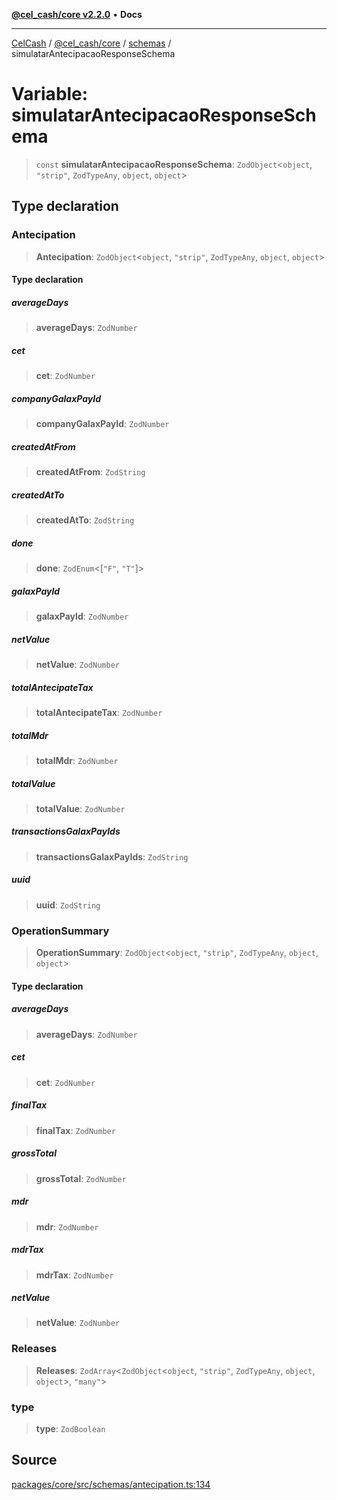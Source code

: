 [**@cel_cash/core v2.2.0**](../../README.md) • **Docs**

***

[CelCash](../../../../packages.md) / [@cel\_cash/core](../../README.md) / [schemas](../README.md) / simulatarAntecipacaoResponseSchema

# Variable: simulatarAntecipacaoResponseSchema

> `const` **simulatarAntecipacaoResponseSchema**: `ZodObject`\<`object`, `"strip"`, `ZodTypeAny`, `object`, `object`\>

## Type declaration

### Antecipation

> **Antecipation**: `ZodObject`\<`object`, `"strip"`, `ZodTypeAny`, `object`, `object`\>

#### Type declaration

##### averageDays

> **averageDays**: `ZodNumber`

##### cet

> **cet**: `ZodNumber`

##### companyGalaxPayId

> **companyGalaxPayId**: `ZodNumber`

##### createdAtFrom

> **createdAtFrom**: `ZodString`

##### createdAtTo

> **createdAtTo**: `ZodString`

##### done

> **done**: `ZodEnum`\<[`"F"`, `"T"`]\>

##### galaxPayId

> **galaxPayId**: `ZodNumber`

##### netValue

> **netValue**: `ZodNumber`

##### totalAntecipateTax

> **totalAntecipateTax**: `ZodNumber`

##### totalMdr

> **totalMdr**: `ZodNumber`

##### totalValue

> **totalValue**: `ZodNumber`

##### transactionsGalaxPayIds

> **transactionsGalaxPayIds**: `ZodString`

##### uuid

> **uuid**: `ZodString`

### OperationSummary

> **OperationSummary**: `ZodObject`\<`object`, `"strip"`, `ZodTypeAny`, `object`, `object`\>

#### Type declaration

##### averageDays

> **averageDays**: `ZodNumber`

##### cet

> **cet**: `ZodNumber`

##### finalTax

> **finalTax**: `ZodNumber`

##### grossTotal

> **grossTotal**: `ZodNumber`

##### mdr

> **mdr**: `ZodNumber`

##### mdrTax

> **mdrTax**: `ZodNumber`

##### netValue

> **netValue**: `ZodNumber`

### Releases

> **Releases**: `ZodArray`\<`ZodObject`\<`object`, `"strip"`, `ZodTypeAny`, `object`, `object`\>, `"many"`\>

### type

> **type**: `ZodBoolean`

## Source

[packages/core/src/schemas/antecipation.ts:134](https://github.com/Pyxlab/celcash/blob/9e2eeefc75067a4b86d18d5bb144eb4446f097c2/packages/core/src/schemas/antecipation.ts#L134)
